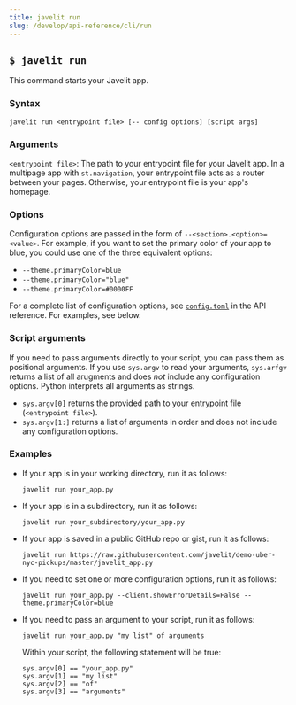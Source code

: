 ```yaml
---
title: javelit run
slug: /develop/api-reference/cli/run
---
```


## `$ javelit run`

This command starts your Javelit app.

### Syntax

```
javelit run <entrypoint file> [-- config options] [script args]
```

### Arguments

`<entrypoint file>`: The path to your entrypoint file for your Javelit app. In a multipage app with `st.navigation`, your entrypoint file acts as a router between your pages. Otherwise, your entrypoint file is your app's homepage.

### Options

Configuration options are passed in the form of `--<section>.<option>=<value>`. For example, if you want to set the primary color of your app to blue, you could use one of the three equivalent options:

- `--theme.primaryColor=blue`
- `--theme.primaryColor="blue"`
- `--theme.primaryColor=#0000FF`

For a complete list of configuration options, see [`config.toml`](/develop/api-reference/configuration/config.toml) in the API reference. For examples, see below.

### Script arguments

If you need to pass arguments directly to your script, you can pass them as positional arguments. If you use `sys.argv` to read your arguments, `sys.arfgv` returns a list of all arugments and does _not_ include any configuration options. Python interprets all arguments as strings.

- `sys.argv[0]` returns the provided path to your entrypoint file (`<entrypoint file>`).
- `sys.argv[1:]` returns a list of arguments in order and does not include any configuration options.

### Examples

- If your app is in your working directory, run it as follows:

  ```
  javelit run your_app.py
  ```

- If your app is in a subdirectory, run it as follows:

  ```
  javelit run your_subdirectory/your_app.py
  ```

- If your app is saved in a public GitHub repo or gist, run it as follows:

  ```
  javelit run https://raw.githubusercontent.com/javelit/demo-uber-nyc-pickups/master/javelit_app.py
  ```

- If you need to set one or more configuration options, run it as follows:

  ```
  javelit run your_app.py --client.showErrorDetails=False --theme.primaryColor=blue
  ```

- If you need to pass an argument to your script, run it as follows:

  ```
  javelit run your_app.py "my list" of arguments
  ```

  Within your script, the following statement will be true:

  ```
  sys.argv[0] == "your_app.py"
  sys.argv[1] == "my list"
  sys.argv[2] == "of"
  sys.argv[3] == "arguments"
  ```
